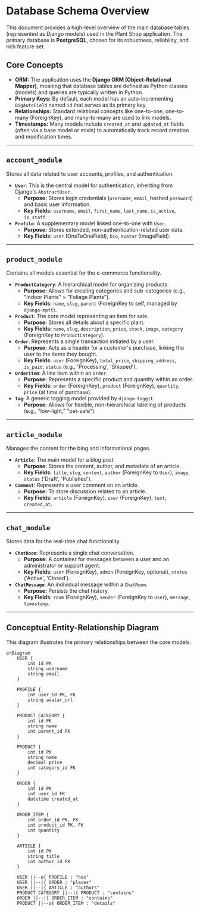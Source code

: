 # Database Schema Overview

This document provides a high-level overview of the main database tables (represented as Django models) used in the Plant Shop application. The primary database is **PostgreSQL**, chosen for its robustness, reliability, and rich feature set.

## Core Concepts

*   **ORM:** The application uses the **Django ORM (Object-Relational Mapper)**, meaning that database tables are defined as Python classes (models) and queries are typically written in Python.
*   **Primary Keys:** By default, each model has an auto-incrementing `BigAutoField` named `id` that serves as its primary key.
*   **Relationships:** Standard relational concepts like one-to-one, one-to-many (ForeignKey), and many-to-many are used to link models.
*   **Timestamps:** Many models include `created_at` and `updated_at` fields (often via a base model or mixin) to automatically track record creation and modification times.

---

## `account_module`

Stores all data related to user accounts, profiles, and authentication.

*   **`User`**: This is the central model for authentication, inheriting from Django's `AbstractUser`.
    *   **Purpose:** Stores login credentials (`username`, `email`, hashed `password`) and basic user information.
    *   **Key Fields:** `username`, `email`, `first_name`, `last_name`, `is_active`, `is_staff`.
*   **`Profile`**: A supplementary model linked one-to-one with `User`.
    *   **Purpose:** Stores extended, non-authentication-related user data.
    *   **Key Fields:** `user` (OneToOneField), `bio`, `avatar` (ImageField).

---

## `product_module`

Contains all models essential for the e-commerce functionality.

*   **`ProductCategory`**: A hierarchical model for organizing products.
    *   **Purpose:** Allows for creating categories and sub-categories (e.g., "Indoor Plants" > "Foliage Plants").
    *   **Key Fields:** `name`, `slug`, `parent` (ForeignKey to self, managed by `django-mptt`).
*   **`Product`**: The core model representing an item for sale.
    *   **Purpose:** Stores all details about a specific plant.
    *   **Key Fields:** `name`, `slug`, `description`, `price`, `stock`, `image`, `category` (ForeignKey to `ProductCategory`).
*   **`Order`**: Represents a single transaction initiated by a user.
    *   **Purpose:** Acts as a header for a customer's purchase, linking the user to the items they bought.
    *   **Key Fields:** `user` (ForeignKey), `total_price`, `shipping_address`, `is_paid`, `status` (e.g., 'Processing', 'Shipped').
*   **`OrderItem`**: A line item within an `Order`.
    *   **Purpose:** Represents a specific product and quantity within an order.
    *   **Key Fields:** `order` (ForeignKey), `product` (ForeignKey), `quantity`, `price` (at time of purchase).
*   **`Tag`**: A generic tagging model provided by `django-taggit`.
    *   **Purpose:** Allows for flexible, non-hierarchical labeling of products (e.g., "low-light," "pet-safe").

---

## `article_module`

Manages the content for the blog and informational pages.

*   **`Article`**: The main model for a blog post.
    *   **Purpose:** Stores the content, author, and metadata of an article.
    *   **Key Fields:** `title`, `slug`, `content`, `author` (ForeignKey to `User`), `image`, `status` ('Draft', 'Published').
*   **`Comment`**: Represents a user comment on an article.
    *   **Purpose:** To store discussion related to an article.
    *   **Key Fields:** `article` (ForeignKey), `user` (ForeignKey), `text`, `created_at`.

---

## `chat_module`

Stores data for the real-time chat functionality.

*   **`ChatRoom`**: Represents a single chat conversation.
    *   **Purpose:** A container for messages between a user and an administrator or support agent.
    *   **Key Fields:** `user` (ForeignKey), `admin` (ForeignKey, optional), `status` ('Active', 'Closed').
*   **`ChatMessage`**: An individual message within a `ChatRoom`.
    *   **Purpose:** Persists the chat history.
    *   **Key Fields:** `room` (ForeignKey), `sender` (ForeignKey to `User`), `message`, `timestamp`.

---

## Conceptual Entity-Relationship Diagram

This diagram illustrates the primary relationships between the core models.

```mermaid
erDiagram
    USER {
        int id PK
        string username
        string email
    }

    PROFILE {
        int user_id PK, FK
        string avatar_url
    }

    PRODUCT_CATEGORY {
        int id PK
        string name
        int parent_id FK
    }

    PRODUCT {
        int id PK
        string name
        decimal price
        int category_id FK
    }

    ORDER {
        int id PK
        int user_id FK
        datetime created_at
    }

    ORDER_ITEM {
        int order_id PK, FK
        int product_id PK, FK
        int quantity
    }

    ARTICLE {
        int id PK
        string title
        int author_id FK
    }

    USER ||--o{ PROFILE : "has"
    USER ||--|{ ORDER : "places"
    USER ||--|{ ARTICLE : "authors"
    PRODUCT_CATEGORY ||--|{ PRODUCT : "contains"
    ORDER ||--|{ ORDER_ITEM : "contains"
    PRODUCT ||--o{ ORDER_ITEM : "details"
```
